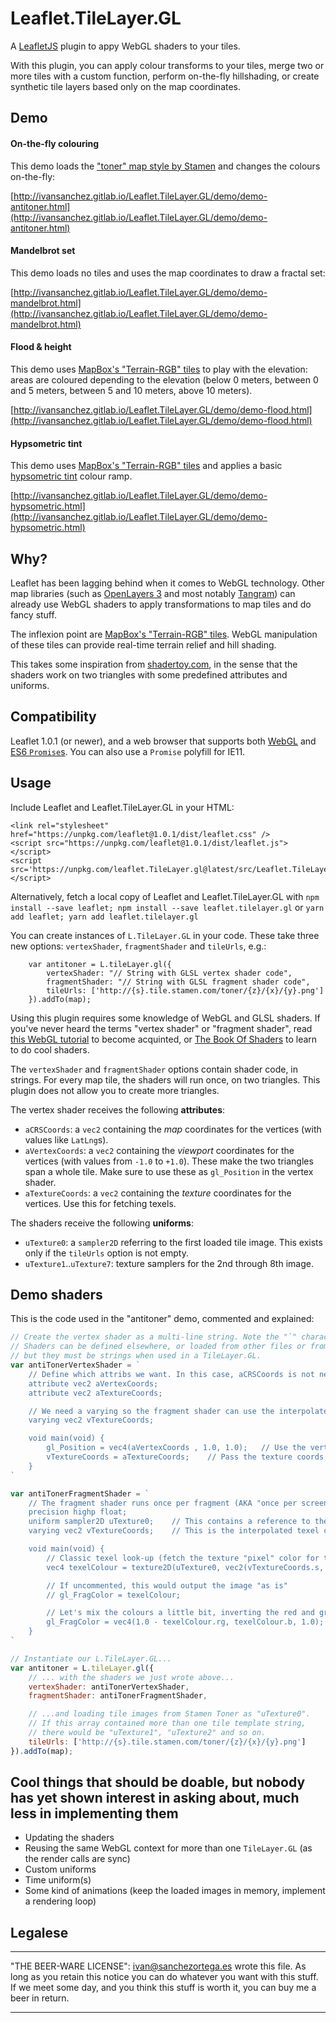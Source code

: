 # Leaflet.TileLayer.GL

A [LeafletJS](http://www.leafletjs.com) plugin to appy WebGL shaders to your tiles.

With this plugin, you can apply colour transforms to your tiles, merge two or
more tiles with a custom function, perform on-the-fly hillshading, or create synthetic
tile layers based only on the map coordinates.

## Demo

#### On-the-fly colouring

This demo loads the ["toner" map style by Stamen](http://maps.stamen.com/toner/) and changes the colours on-the-fly:

[http://ivansanchez.gitlab.io/Leaflet.TileLayer.GL/demo/demo-antitoner.html](http://ivansanchez.gitlab.io/Leaflet.TileLayer.GL/demo/demo-antitoner.html)

#### Mandelbrot set

This demo loads no tiles and uses the map coordinates to draw a fractal set:

[http://ivansanchez.gitlab.io/Leaflet.TileLayer.GL/demo/demo-mandelbrot.html](http://ivansanchez.gitlab.io/Leaflet.TileLayer.GL/demo/demo-mandelbrot.html)


#### Flood & height

This demo uses [MapBox's "Terrain-RGB" tiles](https://www.mapbox.com/blog/terrain-rgb/) to play with the elevation: areas are coloured depending to the elevation (below 0 meters, between 0 and 5 meters, between 5 and 10 meters, above 10 meters).

[http://ivansanchez.gitlab.io/Leaflet.TileLayer.GL/demo/demo-flood.html](http://ivansanchez.gitlab.io/Leaflet.TileLayer.GL/demo/demo-flood.html)

#### Hypsometric tint

This demo uses [MapBox's "Terrain-RGB" tiles](https://www.mapbox.com/blog/terrain-rgb/) and applies a basic [hypsometric tint](https://en.wikipedia.org/wiki/Hypsometric_tints) colour ramp.

[http://ivansanchez.gitlab.io/Leaflet.TileLayer.GL/demo/demo-hypsometric.html](http://ivansanchez.gitlab.io/Leaflet.TileLayer.GL/demo/demo-hypsometric.html)


## Why?

Leaflet has been lagging behind when it comes to WebGL technology. Other map libraries (such as [OpenLayers 3]() and most notably [Tangram](https://mapzen.com/products/tangram/)) can already use WebGL shaders to apply transformations to map tiles and do fancy stuff.

The inflexion point are [MapBox's "Terrain-RGB" tiles](https://www.mapbox.com/blog/terrain-rgb/). WebGL manipulation of these tiles can provide real-time terrain relief and hill shading.

This takes some inspiration from [shadertoy.com](http://www.shadertoy.com), in the sense that the shaders work on two triangles with some predefined attributes and uniforms.

## Compatibility

Leaflet 1.0.1 (or newer), and a web browser that supports both [WebGL](http://caniuse.com/#search=webgl) and [ES6 `Promise`s](http://caniuse.com/#search=promise). You can also use a `Promise` polyfill for IE11.

## Usage

Include Leaflet and Leaflet.TileLayer.GL in your HTML:

```
<link rel="stylesheet" href="https://unpkg.com/leaflet@1.0.1/dist/leaflet.css" />
<script src="https://unpkg.com/leaflet@1.0.1/dist/leaflet.js"></script>
<script src='https://unpkg.com/leaflet.TileLayer.gl@latest/src/Leaflet.TileLayer.GL'></script>
```

Alternatively, fetch a local copy of Leaflet and Leaflet.TileLayer.GL with `npm install --save leaflet; npm install --save leaflet.tilelayer.gl` or `yarn add leaflet; yarn add leaflet.tilelayer.gl`

You can create instances of `L.TileLayer.GL` in your code. These take three new options: `vertexShader`, `fragmentShader` and `tileUrls`, e.g.:

```
	var antitoner = L.tileLayer.gl({
		vertexShader: "// String with GLSL vertex shader code",
		fragmentShader: "// String with GLSL fragment shader code",
		tileUrls: ['http://{s}.tile.stamen.com/toner/{z}/{x}/{y}.png']
	}).addTo(map);
```

Using this plugin requires some knowledge of WebGL and GLSL shaders. If you've never heard the terms "vertex shader" or "fragment shader", read [this WebGL tutorial](https://developer.mozilla.org/en-US/docs/Web/API/WebGL_API/Tutorial/Getting_started_with_WebGL) to become acquinted, or [The Book Of Shaders](https://thebookofshaders.com/) to learn to do cool shaders.

The `vertexShader` and `fragmentShader` options contain shader code, in strings. For every map tile, the shaders will run once, on two triangles. This plugin does not allow you to create more triangles.

The vertex shader receives the following **attributes**:

* `aCRSCoords`: a `vec2` containing the *map* coordinates for the vertices (with values like `LatLng`s).
* `aVertexCoords`: a `vec2` containing the *viewport* coordinates for the vertices (with values from `-1.0` to `+1.0`). These make the two triangles span a whole tile. Make sure to use these as `gl_Position` in the vertex shader.
* `aTextureCoords`: a `vec2` containing the *texture* coordinates for the vertices. Use this for fetching texels.

The shaders receive the following **uniforms**:

* `uTexture0`: a `sampler2D` referring to the first loaded tile image. This exists only if the `tileUrls` option is not empty.
* `uTexture1`..`uTexture7`: texture samplers for the 2nd through 8th image.

## Demo shaders

This is the code used in the "antitoner" demo, commented and explained:

```js
// Create the vertex shader as a multi-line string. Note the "`" character, valid only in ES6 JavaScript.
// Shaders can be defined elsewhere, or loaded from other files or from the network,
// but they must be strings when used in a TileLayer.GL.
var antiTonerVertexShader = `
	// Define which attribs we want. In this case, aCRSCoords is not needed.
	attribute vec2 aVertexCoords;
	attribute vec2 aTextureCoords;

	// We need a varying so the fragment shader can use the interpolated aTextureCoords
	varying vec2 vTextureCoords;

	void main(void) {
		gl_Position = vec4(aVertexCoords , 1.0, 1.0);	// Use the vertex coords as given
		vTextureCoords = aTextureCoords;	// Pass the texture coords to the frag shader
	}
`

var antiTonerFragmentShader = `
	// The fragment shader runs once per fragment (AKA "once per screen pixel")
	precision highp float;
	uniform sampler2D uTexture0;	// This contains a reference to the tile image loaded from the network
	varying vec2 vTextureCoords;	// This is the interpolated texel coords for this fragment

	void main(void) {
		// Classic texel look-up (fetch the texture "pixel" color for this fragment)
		vec4 texelColour = texture2D(uTexture0, vec2(vTextureCoords.s, vTextureCoords.t));

		// If uncommented, this would output the image "as is"
		// gl_FragColor = texelColour;

		// Let's mix the colours a little bit, inverting the red and green channels.
		gl_FragColor = vec4(1.0 - texelColour.rg, texelColour.b, 1.0);
	}
`

// Instantiate our L.TileLayer.GL...
var antitoner = L.tileLayer.gl({
	// ... with the shaders we just wrote above...
	vertexShader: antiTonerVertexShader,
	fragmentShader: antiTonerFragmentShader,

	// ...and loading tile images from Stamen Toner as "uTexture0".
	// If this array contained more than one tile template string,
	// there would be "uTexture1", "uTexture2" and so on.
	tileUrls: ['http://{s}.tile.stamen.com/toner/{z}/{x}/{y}.png']
}).addTo(map);
```

## Cool things that should be doable, but nobody has yet shown interest in asking about, much less in implementing them

* Updating the shaders
* Reusing the same WebGL context for more than one `TileLayer.GL` (as the render
  calls are sync)
* Custom uniforms
* Time uniform(s)
* Some kind of animations (keep the loaded images in memory, implement a rendering
  loop)

## Legalese

----------------------------------------------------------------------------

"THE BEER-WARE LICENSE":
<ivan@sanchezortega.es> wrote this file. As long as you retain this notice you
can do whatever you want with this stuff. If we meet some day, and you think
this stuff is worth it, you can buy me a beer in return.

----------------------------------------------------------------------------

